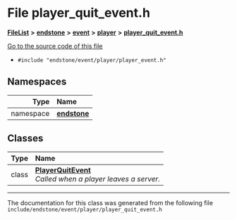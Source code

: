 

# File player\_quit\_event.h



[**FileList**](files.md) **>** [**endstone**](dir_6cf277b678674f97c7a2b6b3b2447b33.md) **>** [**event**](dir_f1d783c0ad83ee143d16e768ebca51c8.md) **>** [**player**](dir_7c05c37b25e9c9eccd9c63c2d313ba28.md) **>** [**player\_quit\_event.h**](player__quit__event_8h.md)

[Go to the source code of this file](player__quit__event_8h_source.md)



* `#include "endstone/event/player/player_event.h"`













## Namespaces

| Type | Name |
| ---: | :--- |
| namespace | [**endstone**](namespaceendstone.md) <br> |


## Classes

| Type | Name |
| ---: | :--- |
| class | [**PlayerQuitEvent**](classendstone_1_1PlayerQuitEvent.md) <br>_Called when a player leaves a server._  |



















































------------------------------
The documentation for this class was generated from the following file `include/endstone/event/player/player_quit_event.h`

